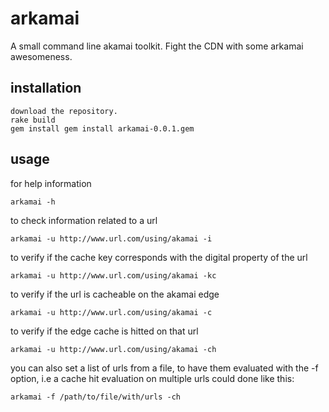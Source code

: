 arkamai
=======

A small command line akamai toolkit.
Fight the CDN with some arkamai awesomeness.

## installation 

```
download the repository.
rake build
gem install gem install arkamai-0.0.1.gem
```

## usage

for help information 

```
arkamai -h
```

to check information related to a url

```
arkamai -u http://www.url.com/using/akamai -i 
```

to verify if the cache key corresponds with the digital property of the url

```
arkamai -u http://www.url.com/using/akamai -kc 
```

to verify if the url is cacheable on the akamai edge

```
arkamai -u http://www.url.com/using/akamai -c 
```

to verify if the edge cache is hitted on that url

```
arkamai -u http://www.url.com/using/akamai -ch 
```

you can also set a list of urls from a file, to have them evaluated with the -f option, i.e a cache hit evaluation on multiple urls could done like this:

```
arkamai -f /path/to/file/with/urls -ch 
```

